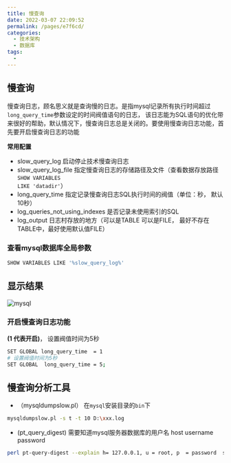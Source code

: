 ```yaml
---
title: 慢查询
date: 2022-03-07 22:09:52
permalink: /pages/e7f6cd/
categories: 
  - 技术架构
  - 数据库
tags: 
  - 
---
```

## 慢查询 
慢查询日志，顾名思义就是查询慢的日志。是指mysql记录所有执行时间超过<code>long_query_time</code>参数设定的时间阀值语句的日志，
该日志能为SQL语句的优化带来很好的帮助，默认情况下，慢查询日志总是关闭的。要使用慢查询日志功能，首先要开启慢查询日志的功能


**常用配置**

* slow_query_log 启动停止技术慢查询日志
* slow_query_log_file 指定慢查询日志的存储路径及文件（查看数据存放路径<code>SHOW VARIABLES LIKE 'datadir'</code>）
* long_query_time 指定记录慢查询日志SQL执行时间的阀值（单位：秒， 默认 10秒）
* log_queries_not_using_indexes 是否记录未使用索引的SQL
* log_output 日志村存放的地方（可以是TABLE 可以是FILE， 最好不存在TABLE中，最好使用默认值FILE）


### 查看mysql数据库全局参数

```sh 
SHOW VARIABLES LIKE '%slow_query_log%'
```
## 显示结果
![mysql](/img/database/mysql1.png)

### 开启慢查询日志功能
**(1 代表开启)**， 设置阀值时间为5秒
```sh 
SET GLOBAL long_query_time  = 1
# 设置阀值时间为5秒
SET GLOBAL  long_query_time = 5;
```

## 慢查询分析工具
* （mysqldumpslow.pl） 在<code>mysql</code>安装目录的<code>bin</code>下
```sh 
mysqldumpslow.pl -s t -t 10 D:\xxx.log
```

* (pt_query_digest)
需要知道mysql服务器数据库的用户名 host username password
```sh 
perl pt-query-digest --explain h= 127.0.0.1, u = root, p  = password  slow-mysql.log
```